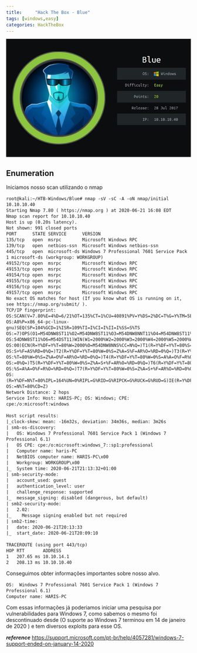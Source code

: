 ```yaml
---
title:     "Hack The Box - Blue"
tags: [windows,easy]
categories: HackTheBox
---
```


![1.jpg](https://raw.githubusercontent.com/an4kein/an4kein.github.io/master/img/htb-blue/1.jpg)

## Enumeration

Iniciamos nosso scan utilizando o nmap 

```
root@kali:~/HTB-Windows/Blue# nmap -sV -sC -A -oN nmap/initial 10.10.10.40           
Starting Nmap 7.80 ( https://nmap.org ) at 2020-06-21 16:08 EDT                      
Nmap scan report for 10.10.10.40
Host is up (0.20s latency).
Not shown: 991 closed ports                                                                                                                                                
PORT      STATE SERVICE      VERSION                                                 
135/tcp   open  msrpc        Microsoft Windows RPC
139/tcp   open  netbios-ssn  Microsoft Windows netbios-ssn
445/tcp   open  microsoft-ds Windows 7 Professional 7601 Service Pack 1 microsoft-ds (workgroup: WORKGROUP)
49152/tcp open  msrpc        Microsoft Windows RPC
49153/tcp open  msrpc        Microsoft Windows RPC
49154/tcp open  msrpc        Microsoft Windows RPC
49155/tcp open  msrpc        Microsoft Windows RPC
49156/tcp open  msrpc        Microsoft Windows RPC
49157/tcp open  msrpc        Microsoft Windows RPC
No exact OS matches for host (If you know what OS is running on it, see https://nmap.org/submit/ ).
TCP/IP fingerprint:
OS:SCAN(V=7.80%E=4%D=6/21%OT=135%CT=1%CU=40891%PV=Y%DS=2%DC=T%G=Y%TM=5EEFBE
OS:A8%P=x86_64-pc-linux-gnu)SEQ(SP=104%GCD=1%ISR=109%TI=I%CI=I%II=I%SS=S%TS
OS:=7)OPS(O1=M54DNW8ST11%O2=M54DNW8ST11%O3=M54DNW8NNT11%O4=M54DNW8ST11%O5=M
OS:54DNW8ST11%O6=M54DST11)WIN(W1=2000%W2=2000%W3=2000%W4=2000%W5=2000%W6=20
OS:00)ECN(R=Y%DF=Y%T=80%W=2000%O=M54DNW8NNS%CC=N%Q=)T1(R=Y%DF=Y%T=80%S=O%A=
OS:S+%F=AS%RD=0%Q=)T2(R=Y%DF=Y%T=80%W=0%S=Z%A=S%F=AR%O=%RD=0%Q=)T3(R=Y%DF=Y
OS:%T=80%W=0%S=Z%A=O%F=AR%O=%RD=0%Q=)T4(R=Y%DF=Y%T=80%W=0%S=A%A=O%F=R%O=%RD
OS:=0%Q=)T5(R=Y%DF=Y%T=80%W=0%S=Z%A=S+%F=AR%O=%RD=0%Q=)T6(R=Y%DF=Y%T=80%W=0
OS:%S=A%A=O%F=R%O=%RD=0%Q=)T7(R=Y%DF=Y%T=80%W=0%S=Z%A=S+%F=AR%O=%RD=0%Q=)U1
OS:(R=Y%DF=N%T=80%IPL=164%UN=0%RIPL=G%RID=G%RIPCK=G%RUCK=G%RUD=G)IE(R=Y%DFI
OS:=N%T=80%CD=Z)
Network Distance: 2 hops                                                                                                                                                   
Service Info: Host: HARIS-PC; OS: Windows; CPE: cpe:/o:microsoft:windows                                                                                                   

Host script results:
|_clock-skew: mean: -16m32s, deviation: 34m36s, median: 3m26s
| smb-os-discovery: 
|   OS: Windows 7 Professional 7601 Service Pack 1 (Windows 7 Professional 6.1)
|   OS CPE: cpe:/o:microsoft:windows_7::sp1:professional
|   Computer name: haris-PC
|   NetBIOS computer name: HARIS-PC\x00
|   Workgroup: WORKGROUP\x00
|_  System time: 2020-06-21T21:13:32+01:00 
| smb-security-mode: 
|   account_used: guest
|   authentication_level: user
|   challenge_response: supported
|_  message_signing: disabled (dangerous, but default)
| smb2-security-mode: 
|   2.02: 
|_    Message signing enabled but not required
| smb2-time: 
|   date: 2020-06-21T20:13:33
|_  start_date: 2020-06-21T20:09:10

TRACEROUTE (using port 443/tcp)
HOP RTT       ADDRESS
1   207.65 ms 10.10.14.1
2   208.13 ms 10.10.10.40
```

Conseguimos obter informações importantes sobre nosso alvo.
```
OS:  Windows 7 Professional 7601 Service Pack 1 (Windows 7 Professional 6.1)
Computer name: HARIS-PC
```

Com essas informações já poderiamos iniciar uma pesquisa por vulnerabilidades para Windows 7, como sabemos o mesmo foi descontinuado desde (O suporte ao Windows 7 terminou em 14 de janeiro de 2020
) e tem diversos exploits para esse OS.

***reference*** https://support.microsoft.com/pt-br/help/4057281/windows-7-support-ended-on-january-14-2020
